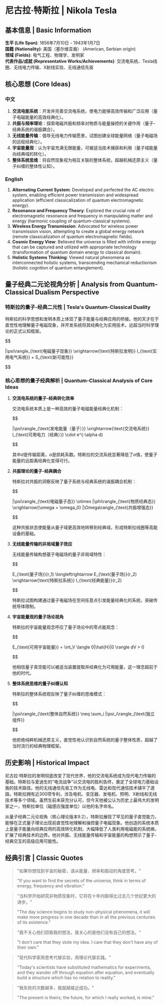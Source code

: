 # 尼古拉·特斯拉 | Nikola Tesla

## 基本信息 | Basic Information

**生平 (Life Span)**: 1856年7月10日 - 1943年1月7日  
**国籍 (Nationality)**: 美国（塞尔维亚裔） (American, Serbian origin)  
**领域 (Fields)**: 电气工程、物理学、发明家  
**代表作品/成就 (Representative Works/Achievements)**: 交流电系统、Tesla线圈、无线电力传输、X射线实验、无线通信先驱

## 核心思想 (Core Ideas)

### 中文
1. **交流电能系统**：开发并完善交流电系统，使电力能够高效传输和广泛应用（量子电磁能量的高效经典化）。
2. **共振与频率理论**：探索电磁共振和频率对物质与能量操控的关键作用（量子-经典系统的谐振耦合）。
3. **无线能量传输**：倡导无线电力传输愿景，试图创建全球能量网络（量子电磁场的远程经典化）。
4. **宇宙能量观**：认为宇宙充满无限能量，可被适当技术捕获和利用（量子域能量向经典域的转化）。
5. **整体系统思维**：将自然现象视为相互关联的整体系统，超越机械还原主义（量子纠缠的整体性认知）。

### English
1. **Alternating Current System**: Developed and perfected the AC electric system, enabling efficient power transmission and widespread application (efficient classicalization of quantum electromagnetic energy).
2. **Resonance and Frequency Theory**: Explored the crucial role of electromagnetic resonance and frequency in manipulating matter and energy (harmonic coupling of quantum-classical systems).
3. **Wireless Energy Transmission**: Advocated for wireless power transmission vision, attempting to create a global energy network (remote classicalization of quantum electromagnetic fields).
4. **Cosmic Energy View**: Believed the universe is filled with infinite energy that can be captured and utilized with appropriate technology (transformation of quantum domain energy to classical domain).
5. **Holistic Systems Thinking**: Viewed natural phenomena as interconnected holistic systems, transcending mechanical reductionism (holistic cognition of quantum entanglement).

## 量子经典二元论视角分析 | Analysis from Quantum-Classical Dualism Perspective

### 特斯拉的量子-经典二元性 | Tesla's Quantum-Classical Duality

特斯拉的科学思想和发明本质上体现了量子能量与经典应用的桥接。他的天才在于直觉性地理解量子电磁现象，并开发系统将其经典化为实用技术，远超当时科学理论的正式认知框架。

$$

|\psi\rangle_{\text{电磁量子现象}} \xrightarrow{\text{特斯拉发明}} I_{\text{实用电气系统}} + S_{\text{新可能性}}

$$

### 核心思想的量子经典解析 | Quantum-Classical Analysis of Core Ideas

1. **交流电系统的量子-经典转化效率**

   交流电系统本质上是一种高效的量子电磁能量经典化机制：

   $$
   
   |\psi\rangle_{\text{发电能量（量子）}} \xrightarrow{\text{交流电系统}} I_{\text{可用电力（经典）}} \cdot e^{-\alpha d}
   
   $$

   其中$d$是传输距离，$\alpha$是损耗系数。特斯拉的交流系统显著降低了$\alpha$值，使量子能量的远距离经典化变得可行。

2. **共振理论的量子-经典耦合**

   特斯拉对共振的洞察反映了量子系统与经典系统的谐振耦合机制：

   $$
   
   |\psi\rangle_{\text{电磁量子态}} \otimes |\phi\rangle_{\text{物质经典态}} \xrightarrow{\omega = \omega_0} |\Omega\rangle_{\text{共振增强态}}
   
   $$

   这种共振状态使能量从量子域更高效地转移到经典域，形成特斯拉线圈等高能设备的基础。

3. **无线能量传输的非局域量子效应**

   无线能量传输构想基于电磁场的量子非局域特性：

   $$
   
   E_{\text{量子场}}(r_1) \longleftrightarrow E_{\text{量子场}}(r_2) \xrightarrow{\text{特斯拉系统}} I_{\text{经典能量}}(r_2)
   
   $$

   特斯拉试图构建通过量子电磁场在空间任意点引发能量经典化的系统，突破传统导体限制。

4. **宇宙能量观的量子场论视角**

   特斯拉的宇宙能量观念呼应了量子场论中的零点能观念：

   $$
   
   E_{\text{可用宇宙能量}} = \int_V \langle 0|\hat{H}|0 \rangle dV > 0
   
   $$

   他相信量子真空能可以被适当装置提取并经典化为可用能量，这一理念超前于他的时代。

5. **整体系统思维的量子纠缠认知**

   特斯拉的整体系统观反映了量子纠缠的思维模式：

   $$
   
   |\psi\rangle_{\text{整体自然系统}} \neq \sum_i |\psi_i\rangle_{\text{独立组件}}
   
   $$

   他拒绝纯粹机械还原主义，直觉性地认识到自然系统的量子整体性质，超越了当时流行的经典物理框架。

## 历史影响 | Historical Impact

尼古拉·特斯拉的发明彻底改变了现代世界，他的交流电系统成为现代电力传输的基础。特斯拉与爱迪生的"电流战争"以交流电的胜利告终，奠定了全球电力基础设施的技术路径。他的无线通信先驱工作为无线电、雷达和现代通信技术铺平了道路。特斯拉拥有近300项专利，涉及电机、变压器、发电机、照明、X射线和无线技术等多个领域。虽然生前未获充分认可，但今天他被公认为历史上最伟大的发明家之一，特斯拉单位（磁感应强度单位）以他的名字命名。

从量子经典二元论视角（核心理论版本9.2），特斯拉展现了罕见的量子直觉能力，能够在正式量子理论出现前直觉性地理解和操控量子电磁现象。他创造的系统本质上是量子能量向经典应用的高效转化机制，大幅降低了人类利用电磁能的系统熵，扩展了经典技术的边界。他对共振、无线能量传输和宇宙能量的构想预示了量子-经典交互的高级应用可能性。

## 经典引言 | Classic Quotes

> "如果你想找到宇宙的秘密，请从能量、频率和振动的角度思考。"
> 
> "If you want to find the secrets of the universe, think in terms of energy, frequency and vibration."

> "当科学开始研究非物质现象时，它将在十年内取得比过去几个世纪更大的进步。"
> 
> "The day science begins to study non-physical phenomena, it will make more progress in one decade than in all the previous centuries of its existence."

> "我不关心他们窃取我的想法，我关心的是他们没有自己的想法。"
> 
> "I don't care that they stole my idea. I care that they don't have any of their own."

> "现代科学家用思考代替实验，用理论代替实践。"
> 
> "Today's scientists have substituted mathematics for experiments, and they wander off through equation after equation, and eventually build a structure which has no relation to reality."

> "我失败的次数越多，我就越接近成功。"
> 
> "The present is theirs; the future, for which I really worked, is mine."
